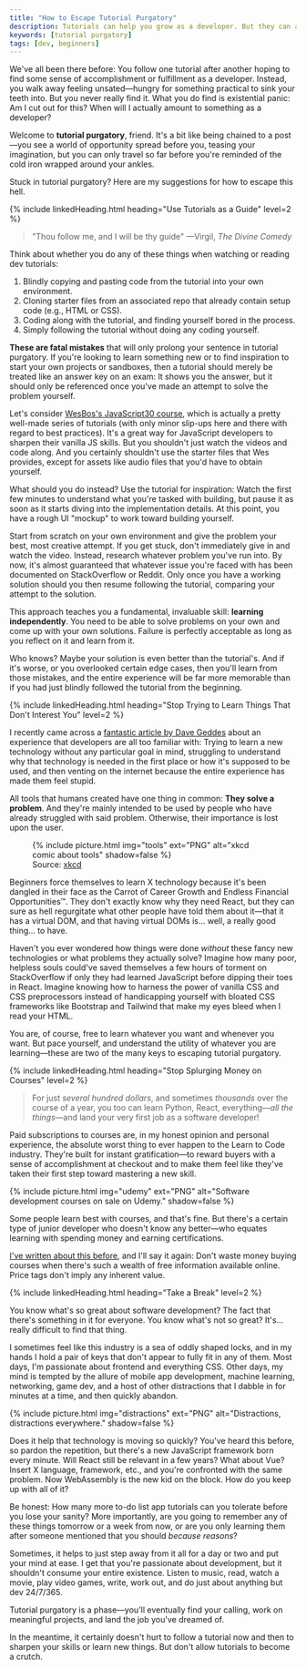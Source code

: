 ```yaml
---
title: "How to Escape Tutorial Purgatory"
description: Tutorials can help you grow as a developer. But they can also hold you back if relied upon excessively. Stuck in tutorial purgatory? Here's how to get out.
keywords: [tutorial purgatory]
tags: [dev, beginners]
---
```


We've all been there before: You follow one tutorial after another hoping to find some sense of accomplishment or fulfillment as a developer. Instead, you walk away feeling unsated—hungry for something practical to sink your teeth into. But you never really find it. What you do find is existential panic: Am I cut out for this? When will I actually amount to something as a developer?

Welcome to **tutorial purgatory**, friend. It's a bit like being chained to a post—you see a world of opportunity spread before you, teasing your imagination, but you can only travel so far before you're reminded of the cold iron wrapped around your ankles.

Stuck in tutorial purgatory? Here are my suggestions for how to escape this hell.

{% include linkedHeading.html heading="Use Tutorials as a Guide" level=2 %}

> "Thou follow me, and I will be thy guide" —Virgil, *The Divine Comedy*

Think about whether you do any of these things when watching or reading dev tutorials:

1. Blindly copying and pasting code from the tutorial into your own environment.
2. Cloning starter files from an associated repo that already contain setup code (e.g., HTML or CSS).
3. Coding along with the tutorial, and finding yourself bored in the process.
4. Simply following the tutorial without doing any coding yourself.

**These are fatal mistakes** that will only prolong your sentence in tutorial purgatory. If you're looking to learn something new or to find inspiration to start your own projects or sandboxes, then a tutorial should merely be treated like an answer key on an exam: It shows you the answer, but it should only be referenced once you've made an attempt to solve the problem yourself.

Let's consider [WesBos's JavaScript30 course](https://javascript30.com/), which is actually a pretty well-made series of tutorials (with only minor slip-ups here and there with regard to best practices). It's a great way for JavaScript developers to sharpen their vanilla JS skills. But you shouldn't just watch the videos and code along. And you certainly shouldn't use the starter files that Wes provides, except for assets like audio files that you'd have to obtain yourself.

What should you do instead? Use the tutorial for inspiration: Watch the first few minutes to understand what you're tasked with building, but pause it as soon as it starts diving into the implementation details. At this point, you have a rough UI "mockup" to work toward building yourself.

Start from scratch on your own environment and give the problem your best, most creative attempt. If you get stuck, don't immediately give in and watch the video. Instead, research whatever problem you've run into. By now, it's almost guaranteed that whatever issue you're faced with has been documented on StackOverflow or Reddit. Only once you have a working solution should you then resume following the tutorial, comparing your attempt to the solution.

This approach teaches you a fundamental, invaluable skill: **learning independently**. You need to be able to solve problems on your own and come up with your own solutions. Failure is perfectly acceptable as long as you reflect on it and learn from it.

Who knows? Maybe your solution is even better than the tutorial's. And if it's worse, or you overlooked certain edge cases, then you'll learn from those mistakes, and the entire experience will be far more memorable than if you had just blindly followed the tutorial from the beginning.

{% include linkedHeading.html heading="Stop Trying to Learn Things That Don't Interest You" level=2 %}

I recently came across a [fantastic article by Dave Geddes](https://gedd.ski/post/when-tech-makes-you-feel-dumb/) about an experience that developers are all too familiar with: Trying to learn a new technology without any particular goal in mind, struggling to understand why that technology is needed in the first place or how it's supposed to be used, and then venting on the internet because the entire experience has made them feel stupid.

All tools that humans created have one thing in common: **They solve a problem**. And they're mainly intended to be used by people who have already struggled with said problem. Otherwise, their importance is lost upon the user.

<figure>
    {% include picture.html img="tools" ext="PNG" alt="xkcd comic about tools" shadow=false %}
    <figcaption>Source: <a href="https://xkcd.com/1629/">xkcd</a></figcaption>
</figure>

Beginners force themselves to learn X technology because it's been dangled in their face as the Carrot of Career Growth and Endless Financial Opportunities™. They don't exactly know why they need React, but they can sure as hell regurgitate what other people have told them about it—that it has a virtual DOM, and that having virtual DOMs is... well, a really good thing... to have.

Haven't you ever wondered how things were done *without* these fancy new technologies or what problems they actually solve? Imagine how many poor, helpless souls could've saved themselves a few hours of torment on StackOverflow if only they had learned JavaScript before dipping their toes in React. Imagine knowing how to harness the power of vanilla CSS and CSS preprocessors instead of handicapping yourself with bloated CSS frameworks like Bootstrap and Tailwind that make my eyes bleed when I read your HTML.

You are, of course, free to learn whatever you want and whenever you want. But pace yourself, and understand the utility of whatever you are learning—these are two of the many keys to escaping tutorial purgatory.

{% include linkedHeading.html heading="Stop Splurging Money on Courses" level=2 %}

> For just *several hundred dollars*, and sometimes *thousands* over the course of a year, you too can learn Python, React, everything—*all the things*—and land your very first job as a software developer!

Paid subscriptions to courses are, in my honest opinion and personal experience, the absolute worst thing to ever happen to the Learn to Code industry. They're built for instant gratification—to reward buyers with a sense of accomplishment at checkout and to make them feel like they've taken their first step toward mastering a new skill.

{% include picture.html img="udemy" ext="PNG" alt="Software development courses on sale on Udemy." shadow=false %}

Some people learn best with courses, and that's fine. But there's a certain type of junior developer who doesn't know any better—who equates learning with spending money and earning certifications.

[I've written about this before](/blog/dev/learn-to-code-without-wasting-time-and-money/#stop-wasting-money-on-courses-you-ll-never-finish), and I'll say it again: Don't waste money buying courses when there's such a wealth of free information available online. Price tags don't imply any inherent value.

{% include linkedHeading.html heading="Take a Break" level=2 %}

You know what's so great about software development? The fact that there's something in it for everyone. You know what's not so great? It's... really difficult to find that thing.

I sometimes feel like this industry is a sea of oddly shaped locks, and in my hands I hold a pair of keys that don't appear to fully fit in any of them. Most days, I'm passionate about frontend and everything CSS. Other days, my mind is tempted by the allure of mobile app development, machine learning, networking, game dev, and a host of other distractions that I dabble in for minutes at a time, and then quickly abandon.

{% include picture.html img="distractions" ext="PNG" alt="Distractions, distractions everywhere." shadow=false %}

Does it help that technology is moving so quickly? You've heard this before, so pardon the repetition, but there's a new JavaScript framework born every minute. Will React still be relevant in a few years? What about Vue? Insert X language, framework, etc., and you're confronted with the same problem. Now WebAssembly is the new kid on the block. How do you keep up with all of it?

Be honest: How many more to-do list app tutorials can you tolerate before you lose your sanity? More importantly, are you going to remember any of these things tomorrow or a week from now, or are you only learning them after someone mentioned that you should *because reasons*?

Sometimes, it helps to just step away from it all for a day or two and put your mind at ease. I get that you're passionate about development, but it shouldn't consume your entire existence. Listen to music, read, watch a movie, play video games, write, work out, and do just about anything but dev 24/7/365.

Tutorial purgatory is a phase—you'll eventually find your calling, work on meaningful projects, and land the job you've dreamed of.

In the meantime, it certainly doesn't hurt to follow a tutorial now and then to sharpen your skills or learn new things. But don't allow tutorials to become a crutch.
